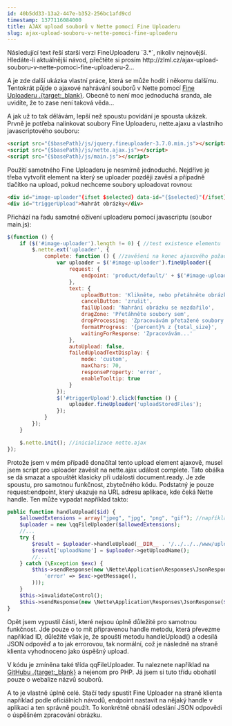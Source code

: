 ```yaml
---
id: 40b5dd33-13a2-447e-b352-256bc1afd9cd
timestamp: 1377116084000
title: AJAX upload souborů v Nette pomocí Fine Uploaderu
slug: ajax-upload-souboru-v-nette-pomoci-fine-uploaderu
---
```

<div class="alert alert-danger">Následující text řeší starší verzi FineUploaderu `3.*`, nikoliv nejnovější. Hledáte-li aktuálnější návod, přečtěte si prosím http://zlml.cz/ajax-upload-souboru-v-nette-pomoci-fine-uploaderu-2...</div>

A je zde další ukázka vlastní práce, která se může hodit i někomu dalšímu. Tentokrát půjde o ajaxové
nahrávání souborů v Nette pomocí [Fine Uploaderu .{target:_blank}](http://fineuploader.com/).
Obecně to není moc jednoduchá sranda, ale uvidíte, že to zase není taková věda...

A jak už to tak dělávám, lepší než spoustu povídání je spousta ukázek. Prvně je potřeba nalinkovat
soubory Fine Uploaderu, nette.ajaxu a vlastního javascriptového souboru:

```html
<script src="{$basePath}/js/jquery.fineuploader-3.7.0.min.js"></script>
<script src="{$basePath}/js/nette.ajax.js"></script>
<script src="{$basePath}/js/main.js"></script>
```

Použití samotného Fine Uploaderu je nesmírně jednoduché. Nejdříve je třeba vytvořit element na který
se uploader později zavěsí a případně tlačítko na upload, pokud nechceme soubory uploadovat rovnou:

```html
<div id="image-uploader"{ifset $selected} data-id="{$selected}"{/ifset}></div>
<div id="triggerUpload">Nahrát obrázky</div>
```

Přichází na řadu samotné oživení uploaderu pomocí javascriptu (soubor main.js):

```javascript
$(function () {
	if ($('#image-uploader').length != 0) { //test existence elementu
		$.nette.ext('uploader', {
			complete: function () { //zavěšení na konec ajaxového požadavku
				var uploader = $('#image-uploader').fineUploader({
					request: {
						endpoint: 'product/default/' + $('#image-uploader').data('id') + '?do=upload'
					},
					text: {
						uploadButton: 'Klikněte, nebo přetáhněte obrázky',
						cancelButton: 'zrušit',
						failUpload: 'Nahrání obrázku se nezdařilo',
						dragZone: 'Přetáhněte soubory sem',
						dropProcessing: 'Zpracovávám přetažené soubory...',
						formatProgress: '{percent}% z {total_size}',
						waitingForResponse: 'Zpracovávám...'
					},
					autoUpload: false,
					failedUploadTextDisplay: {
						mode: 'custom',
						maxChars: 70,
						responseProperty: 'error',
						enableTooltip: true
					}
				});
				$('#triggerUpload').click(function () {
					uploader.fineUploader('uploadStoredFiles');
				});
			}
		});
	}

	$.nette.init(); //inicializace nette.ajax
});
```

Protože jsem v mém případě donačítal tento upload element ajaxově, musel jsem script pro uploader
zavěsit na nette.ajax událost complete. Tato obálka se dá smazat a spouštět klasicky
při události document.ready. Je zde spoustu, pro samotnou funkčnost, zbytečného kódu.
Podstatný je pouze request:endpoint, který ukazuje na URL adresu aplikace, kde čeká Nette handle.
Ten může vypadat například takto:

```php
public function handleUpload($id) {
	$allowedExtensions = array("jpeg", "jpg", "png", "gif"); //například pro obrázky
	$uploader = new \qqFileUploader($allowedExtensions);
	//...
	try {
		$result = $uploader->handleUpload(__DIR__ . '/../../../www/uploads/' . $id . '/default', NULL);
		$result['uploadName'] = $uploader->getUploadName();
		//...
	} catch (\Exception $exc) {
		$this->sendResponse(new \Nette\Application\Responses\JsonResponse(array(
			'error' => $exc->getMessage(),
		)));
	}
	$this->invalidateControl();
	$this->sendResponse(new \Nette\Application\Responses\JsonResponse($result));
}
```

Opět jsem vypustil části, které nejsou úplně důležité pro samotnou funkčnost. Jde pouze o to mít
připravenou handle metodu, která převezme například ID, důležité však je, že spouští metodu handleUpload()
a odesílá JSON odpověď a to jak errorovou, tak normální, což je následně na straně klienta vyhodnoceno
jako úspěšný upload.

V kódu je zmíněna také třída qqFileUploader. Tu naleznete například na [GitHubu .{target:_blank}](https://github.com/Widen/fine-uploader-server) a nejenom pro PHP. Já jsem si tuto třídu obohatil pouze
o webalize názvů souborů.

A to je vlastně úplně celé. Stačí tedy spustit Fine Uploader na straně klienta například
podle oficiálních návodů, endpoint nastavit na nějaký handle v aplikaci a ten správně použít.
To konkrétně obnáší odeslání JSON odpovědi o úspěšném zpracování obrázku.